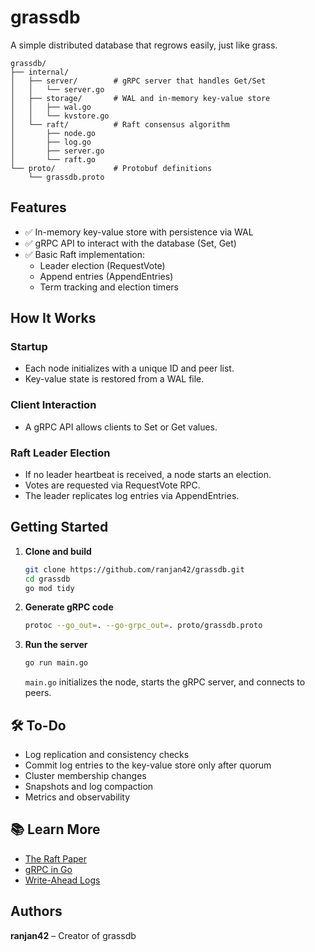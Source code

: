 # grassdb
A simple distributed database that regrows easily, just like grass.

```
grassdb/
├── internal/
│   ├── server/        # gRPC server that handles Get/Set
│   │   └── server.go
│   ├── storage/       # WAL and in-memory key-value store
│   │   ├── wal.go
│   │   └── kvstore.go
│   └── raft/          # Raft consensus algorithm
│       ├── node.go
│       ├── log.go
│       ├── server.go
│       └── raft.go
└── proto/             # Protobuf definitions
    └── grassdb.proto
```

## Features
- ✅ In-memory key-value store with persistence via WAL
- ✅ gRPC API to interact with the database (Set, Get)
- ✅ Basic Raft implementation:
  - Leader election (RequestVote)
  - Append entries (AppendEntries)
  - Term tracking and election timers

## How It Works

### Startup
- Each node initializes with a unique ID and peer list.
- Key-value state is restored from a WAL file.

### Client Interaction
- A gRPC API allows clients to Set or Get values.

### Raft Leader Election
- If no leader heartbeat is received, a node starts an election.
- Votes are requested via RequestVote RPC.
- The leader replicates log entries via AppendEntries.

## Getting Started

1. **Clone and build**
   ```bash
   git clone https://github.com/ranjan42/grassdb.git
   cd grassdb
   go mod tidy
   ```

2. **Generate gRPC code**
   ```bash
   protoc --go_out=. --go-grpc_out=. proto/grassdb.proto
   ```

3. **Run the server**
   ```bash
   go run main.go
   ```
   `main.go` initializes the node, starts the gRPC server, and connects to peers.

## 🛠️ To-Do
- Log replication and consistency checks
- Commit log entries to the key-value store only after quorum
- Cluster membership changes
- Snapshots and log compaction
- Metrics and observability

## 📚 Learn More
- [The Raft Paper](https://raft.github.io/)
- [gRPC in Go](https://grpc.io/docs/languages/go/)
- [Write-Ahead Logs](https://en.wikipedia.org/wiki/Write-ahead_logging)

## Authors
**ranjan42** – Creator of grassdb
